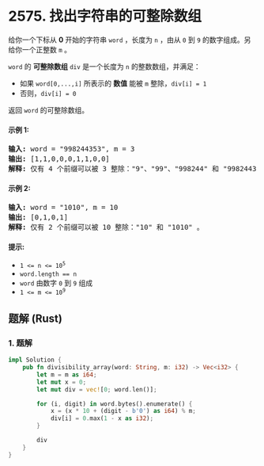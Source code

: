 # 2575. 找出字符串的可整除数组
给你一个下标从 **0** 开始的字符串 `word` ，长度为 `n` ，由从 `0` 到 `9` 的数字组成。另给你一个正整数 `m` 。

`word` 的 **可整除数组** `div`  是一个长度为 `n` 的整数数组，并满足：
* 如果 `word[0,...,i]` 所表示的 **数值** 能被 `m` 整除，`div[i] = 1`
* 否则，`div[i] = 0`

返回 `word` 的可整除数组。

#### 示例 1:
<pre>
<strong>输入:</strong> word = "998244353", m = 3
<strong>输出:</strong> [1,1,0,0,0,1,1,0,0]
<strong>解释:</strong> 仅有 4 个前缀可以被 3 整除："9"、"99"、"998244" 和 "9982443" 。
</pre>

#### 示例 2:
<pre>
<strong>输入:</strong> word = "1010", m = 10
<strong>输出:</strong> [0,1,0,1]
<strong>解释:</strong> 仅有 2 个前缀可以被 10 整除："10" 和 "1010" 。
</pre>

#### 提示:
* <code>1 <= n <= 10<sup>5</sup></code>
* `word.length == n`
* `word` 由数字 `0` 到 `9` 组成
* <code>1 <= m <= 10<sup>9</sup></code>

## 题解 (Rust)

### 1. 题解
```Rust
impl Solution {
    pub fn divisibility_array(word: String, m: i32) -> Vec<i32> {
        let m = m as i64;
        let mut x = 0;
        let mut div = vec![0; word.len()];

        for (i, digit) in word.bytes().enumerate() {
            x = (x * 10 + (digit - b'0') as i64) % m;
            div[i] = 0.max(1 - x as i32);
        }

        div
    }
}
```
